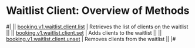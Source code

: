 # Waitlist Client: Overview of Methods

#|
|| [booking.v1.waitlist.client.list](./booking-v1-waitlist-client-list.md) | Retrieves the list of clients on the waitlist ||
|| [booking.v1.waitlist.client.set](./booking-v1-waitlist-client-set.md) | Adds clients to the waitlist ||
|| [booking.v1.waitlist.client.unset](./booking-v1-waitlist-client-unset.md) | Removes clients from the waitlist ||
|#